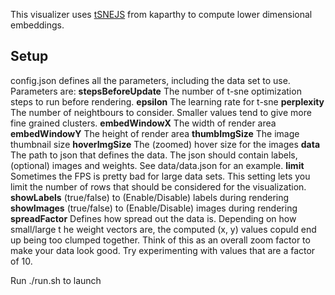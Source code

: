 This visualizer uses <a href="https://github.com/karpathy/tsnejs">tSNEJS</a> from kaparthy to compute lower dimensional embeddings. 

## Setup
config.json defines all the parameters, including the data set to use. Parameters are:
**stepsBeforeUpdate** The number of t-sne optimization steps to run before rendering.
**epsilon** The learning rate for t-sne
**perplexity** The number of neightbours to consider. Smaller values tend to give more fine grained clusters.
**embedWindowX** The width of render area
**embedWindowY** The height of render area
**thumbImgSize** The image thumbnail size
**hoverImgSize** The (zoomed) hover size for the images
**data** The path to json that defines the data. The json should contain labels, (optional) images and weights. See data/data.json for an example.
**limit** Sometimes the FPS is pretty bad for large data sets. This setting lets you limit the number of rows that should be considered for the visualization.
**showLabels** (true/false) to (Enable/Disable) labels during rendering
**showImages** (true/false) to (Enable/Disable) images during rendering
**spreadFactor** Defines how spread out the data is. Depending on how small/large t he weight vectors are, the computed (x, y) values copuld end up being too clumped together. Think of this as an overall zoom factor to make your data look good. Try experimenting with values that are a factor of 10.

Run ./run.sh to launch
